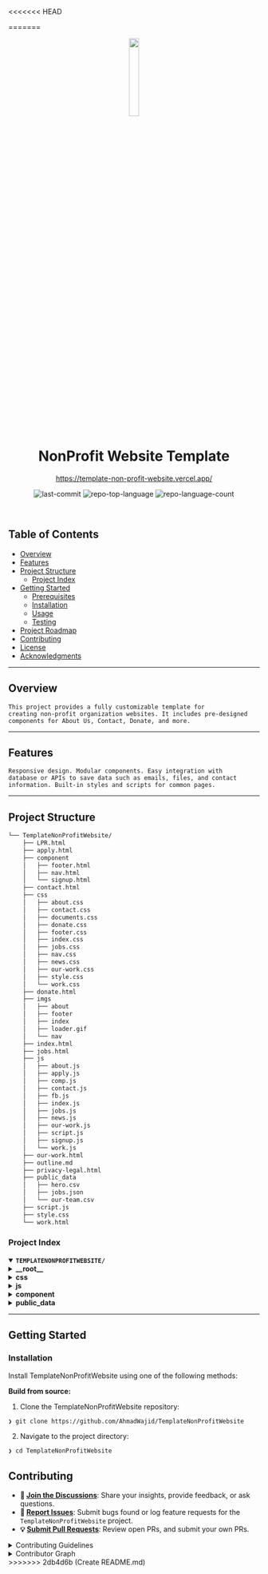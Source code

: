 <<<<<<< HEAD

=======
<a href='https://template-non-profit-website.vercel.app/'><p align="center">
    <img src="https://template-non-profit-website.vercel.app/imgs/nav/final_logo.png" align="center" width="20%">
</p></a>
<p align="center"><h1 align="center">NonProfit Website Template</h1></p>
<p align="center"><a align="center" href='https://template-non-profit-website.vercel.app/'>https://template-non-profit-website.vercel.app/</a></p>
<p align="center">
	<img src="https://img.shields.io/github/last-commit/AhmadWajid/TemplateNonProfitWebsite?style=default&logo=git&logoColor=white&color=0080ff" alt="last-commit">
	<img src="https://img.shields.io/github/languages/top/AhmadWajid/TemplateNonProfitWebsite?style=default&color=0080ff" alt="repo-top-language">
	<img src="https://img.shields.io/github/languages/count/AhmadWajid/TemplateNonProfitWebsite?style=default&color=0080ff" alt="repo-language-count">
</p>
<p align="center"><!-- default option, no dependency badges. -->
</p>
<p align="center">
	<!-- default option, no dependency badges. -->
</p>
<br>

##  Table of Contents

- [ Overview](#-overview)
- [ Features](#-features)
- [ Project Structure](#-project-structure)
  - [ Project Index](#-project-index)
- [ Getting Started](#-getting-started)
  - [ Prerequisites](#-prerequisites)
  - [ Installation](#-installation)
  - [ Usage](#-usage)
  - [ Testing](#-testing)
- [ Project Roadmap](#-project-roadmap)
- [ Contributing](#-contributing)
- [ License](#-license)
- [ Acknowledgments](#-acknowledgments)

---

##  Overview

<code>This project provides a fully customizable template for creating non-profit organization websites. It includes pre-designed components for About Us, Contact, Donate, and more.</code>

---

##  Features

<code>Responsive design.
Modular components.
Easy integration with database or APIs to save data such as emails, files, and contact information.
Built-in styles and scripts for common pages.
</code>

---

##  Project Structure

```sh
└── TemplateNonProfitWebsite/
    ├── LPR.html
    ├── apply.html
    ├── component
    │   ├── footer.html
    │   ├── nav.html
    │   └── signup.html
    ├── contact.html
    ├── css
    │   ├── about.css
    │   ├── contact.css
    │   ├── documents.css
    │   ├── donate.css
    │   ├── footer.css
    │   ├── index.css
    │   ├── jobs.css
    │   ├── nav.css
    │   ├── news.css
    │   ├── our-work.css
    │   ├── style.css
    │   └── work.css
    ├── donate.html
    ├── imgs
    │   ├── about
    │   ├── footer
    │   ├── index
    │   ├── loader.gif
    │   └── nav
    ├── index.html
    ├── jobs.html
    ├── js
    │   ├── about.js
    │   ├── apply.js
    │   ├── comp.js
    │   ├── contact.js
    │   ├── fb.js
    │   ├── index.js
    │   ├── jobs.js
    │   ├── news.js
    │   ├── our-work.js
    │   ├── script.js
    │   ├── signup.js
    │   └── work.js
    ├── our-work.html
    ├── outline.md
    ├── privacy-legal.html
    ├── public_data
    │   ├── hero.csv
    │   ├── jobs.json
    │   └── our-team.csv
    ├── script.js
    ├── style.css
    └── work.html
```


###  Project Index
<details open>
	<summary><b><code>TEMPLATENONPROFITWEBSITE/</code></b></summary>
	<details> <!-- __root__ Submodule -->
		<summary><b>__root__</b></summary>
		<blockquote>
			<table>
			<tr>
				<td><b><a href='https://github.com/AhmadWajid/TemplateNonProfitWebsite/blob/master/jobs.html'>jobs.html</a></b></td>
			</tr>
			<tr>
				<td><b><a href='https://github.com/AhmadWajid/TemplateNonProfitWebsite/blob/master/index.html'>index.html</a></b></td>
			</tr>
			<tr>
				<td><b><a href='https://github.com/AhmadWajid/TemplateNonProfitWebsite/blob/master/replit.nix'>replit.nix</a></b></td>
			</tr>
			<tr>
				<td><b><a href='https://github.com/AhmadWajid/TemplateNonProfitWebsite/blob/master/our-work.html'>our-work.html</a></b></td>
			</tr>
			<tr>
				<td><b><a href='https://github.com/AhmadWajid/TemplateNonProfitWebsite/blob/master/LPR.html'>LPR.html</a></b></td>
			</tr>
			<tr>
				<td><b><a href='https://github.com/AhmadWajid/TemplateNonProfitWebsite/blob/master/contact.html'>contact.html</a></b></td>
			</tr>
			<tr>
				<td><b><a href='https://github.com/AhmadWajid/TemplateNonProfitWebsite/blob/master/apply.html'>apply.html</a></b></td>
			</tr>
			<tr>
				<td><b><a href='https://github.com/AhmadWajid/TemplateNonProfitWebsite/blob/master/work.html'>work.html</a></b></td>
			</tr>
			<tr>
				<td><b><a href='https://github.com/AhmadWajid/TemplateNonProfitWebsite/blob/master/script.js'>script.js</a></b></td>
			</tr>
			<tr>
				<td><b><a href='https://github.com/AhmadWajid/TemplateNonProfitWebsite/blob/master/style.css'>style.css</a></b></td>
			</tr>
			<tr>
				<td><b><a href='https://github.com/AhmadWajid/TemplateNonProfitWebsite/blob/master/privacy-legal.html'>privacy-legal.html</a></b></td>
			</tr>
			<tr>
				<td><b><a href='https://github.com/AhmadWajid/TemplateNonProfitWebsite/blob/master/donate.html'>donate.html</a></b></td>
			</tr>
			</table>
		</blockquote>
	</details>
	<details> <!-- css Submodule -->
		<summary><b>css</b></summary>
		<blockquote>
			<table>
			<tr>
				<td><b><a href='https://github.com/AhmadWajid/TemplateNonProfitWebsite/blob/master/css/contact.css'>contact.css</a></b></td>
			</tr>
			<tr>
				<td><b><a href='https://github.com/AhmadWajid/TemplateNonProfitWebsite/blob/master/css/news.css'>news.css</a></b></td>
			</tr>
			<tr>
				<td><b><a href='https://github.com/AhmadWajid/TemplateNonProfitWebsite/blob/master/css/work.css'>work.css</a></b></td>
			</tr>
			<tr>
				<td><b><a href='https://github.com/AhmadWajid/TemplateNonProfitWebsite/blob/master/css/our-work.css'>our-work.css</a></b></td>
			</tr>
			<tr>
				<td><b><a href='https://github.com/AhmadWajid/TemplateNonProfitWebsite/blob/master/css/nav.css'>nav.css</a></b></td>
			</tr>
			<tr>
				<td><b><a href='https://github.com/AhmadWajid/TemplateNonProfitWebsite/blob/master/css/index.css'>index.css</a></b></td>
			</tr>
			<tr>
				<td><b><a href='https://github.com/AhmadWajid/TemplateNonProfitWebsite/blob/master/css/about.css'>about.css</a></b></td>
			</tr>
			<tr>
				<td><b><a href='https://github.com/AhmadWajid/TemplateNonProfitWebsite/blob/master/css/style.css'>style.css</a></b></td>
			</tr>
			<tr>
				<td><b><a href='https://github.com/AhmadWajid/TemplateNonProfitWebsite/blob/master/css/donate.css'>donate.css</a></b></td>
			</tr>
			<tr>
				<td><b><a href='https://github.com/AhmadWajid/TemplateNonProfitWebsite/blob/master/css/documents.css'>documents.css</a></b></td>
			</tr>
			<tr>
				<td><b><a href='https://github.com/AhmadWajid/TemplateNonProfitWebsite/blob/master/css/footer.css'>footer.css</a></b></td>
			</tr>
			<tr>
				<td><b><a href='https://github.com/AhmadWajid/TemplateNonProfitWebsite/blob/master/css/jobs.css'>jobs.css</a></b></td>
			</tr>
			</table>
		</blockquote>
	</details>
	<details> <!-- js Submodule -->
		<summary><b>js</b></summary>
		<blockquote>
			<table>
			<tr>
				<td><b><a href='https://github.com/AhmadWajid/TemplateNonProfitWebsite/blob/master/js/about.js'>about.js</a></b></td>
			</tr>
			<tr>
				<td><b><a href='https://github.com/AhmadWajid/TemplateNonProfitWebsite/blob/master/js/comp.js'>comp.js</a></b></td>
			</tr>
			<tr>
				<td><b><a href='https://github.com/AhmadWajid/TemplateNonProfitWebsite/blob/master/js/fb.js'>fb.js</a></b></td>
			</tr>
			<tr>
				<td><b><a href='https://github.com/AhmadWajid/TemplateNonProfitWebsite/blob/master/js/index.js'>index.js</a></b></td>
			</tr>
			<tr>
				<td><b><a href='https://github.com/AhmadWajid/TemplateNonProfitWebsite/blob/master/js/script.js'>script.js</a></b></td>
			</tr>
			<tr>
				<td><b><a href='https://github.com/AhmadWajid/TemplateNonProfitWebsite/blob/master/js/our-work.js'>our-work.js</a></b></td>
			</tr>
			<tr>
				<td><b><a href='https://github.com/AhmadWajid/TemplateNonProfitWebsite/blob/master/js/contact.js'>contact.js</a></b></td>
			</tr>
			<tr>
				<td><b><a href='https://github.com/AhmadWajid/TemplateNonProfitWebsite/blob/master/js/apply.js'>apply.js</a></b></td>
			</tr>
			<tr>
				<td><b><a href='https://github.com/AhmadWajid/TemplateNonProfitWebsite/blob/master/js/news.js'>news.js</a></b></td>
			</tr>
			<tr>
				<td><b><a href='https://github.com/AhmadWajid/TemplateNonProfitWebsite/blob/master/js/jobs.js'>jobs.js</a></b></td>
			</tr>
			<tr>
				<td><b><a href='https://github.com/AhmadWajid/TemplateNonProfitWebsite/blob/master/js/work.js'>work.js</a></b></td>
			</tr>
			</table>
		</blockquote>
	</details>
	<details> <!-- component Submodule -->
		<summary><b>component</b></summary>
		<blockquote>
			<table>
			<tr>
				<td><b><a href='https://github.com/AhmadWajid/TemplateNonProfitWebsite/blob/master/component/footer.html'>footer.html</a></b></td>
			</tr>
			<tr>
				<td><b><a href='https://github.com/AhmadWajid/TemplateNonProfitWebsite/blob/master/component/nav.html'>nav.html</a></b></td>
			</tr>
			</table>
		</blockquote>
	</details>
	<details> <!-- public_data Submodule -->
		<summary><b>public_data</b></summary>
		<blockquote>
			<table>
			<tr>
				<td><b><a href='https://github.com/AhmadWajid/TemplateNonProfitWebsite/blob/master/public_data/jobs.json'>jobs.json</a></b></td>
			</tr>
			</table>
		</blockquote>
	</details>
</details>

---
##  Getting Started



###  Installation

Install TemplateNonProfitWebsite using one of the following methods:

**Build from source:**

1. Clone the TemplateNonProfitWebsite repository:
```sh
❯ git clone https://github.com/AhmadWajid/TemplateNonProfitWebsite
```

2. Navigate to the project directory:
```sh
❯ cd TemplateNonProfitWebsite
```

##  Contributing

- **💬 [Join the Discussions](https://github.com/AhmadWajid/TemplateNonProfitWebsite/discussions)**: Share your insights, provide feedback, or ask questions.
- **🐛 [Report Issues](https://github.com/AhmadWajid/TemplateNonProfitWebsite/issues)**: Submit bugs found or log feature requests for the `TemplateNonProfitWebsite` project.
- **💡 [Submit Pull Requests](https://github.com/AhmadWajid/TemplateNonProfitWebsite/blob/main/CONTRIBUTING.md)**: Review open PRs, and submit your own PRs.

<details closed>
<summary>Contributing Guidelines</summary>

1. **Fork the Repository**: Start by forking the project repository to your github account.
2. **Clone Locally**: Clone the forked repository to your local machine using a git client.
   ```sh
   git clone https://github.com/AhmadWajid/TemplateNonProfitWebsite
   ```
3. **Create a New Branch**: Always work on a new branch, giving it a descriptive name.
   ```sh
   git checkout -b new-feature-x
   ```
4. **Make Your Changes**: Develop and test your changes locally.
5. **Commit Your Changes**: Commit with a clear message describing your updates.
   ```sh
   git commit -m 'Implemented new feature x.'
   ```
6. **Push to github**: Push the changes to your forked repository.
   ```sh
   git push origin new-feature-x
   ```
7. **Submit a Pull Request**: Create a PR against the original project repository. Clearly describe the changes and their motivations.
8. **Review**: Once your PR is reviewed and approved, it will be merged into the main branch. Congratulations on your contribution!
</details>

<details closed>
<summary>Contributor Graph</summary>
<br>
<p align="left">
   <a href="https://github.com{/AhmadWajid/TemplateNonProfitWebsite/}graphs/contributors">
      <img src="https://contrib.rocks/image?repo=AhmadWajid/TemplateNonProfitWebsite">
   </a>
</p>
</details>
>>>>>>> 2db4d6b (Create README.md)

